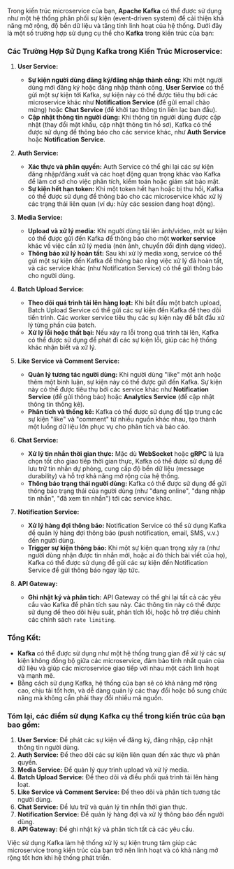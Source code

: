 Trong kiến trúc microservice của bạn, **Apache Kafka** có thể được sử dụng như một hệ thống phân phối sự kiện (event-driven system) để cải thiện khả năng mở rộng, độ bền dữ liệu và tăng tính linh hoạt của hệ thống. Dưới đây là một số trường hợp sử dụng cụ thể cho **Kafka** trong kiến trúc của bạn:

### **Các Trường Hợp Sử Dụng Kafka trong Kiến Trúc Microservice:**

1. **User Service:**
    - **Sự kiện người dùng đăng ký/đăng nhập thành công:** Khi một người dùng mới đăng ký hoặc đăng nhập thành công, **User Service** có thể gửi một sự kiện tới Kafka, sự kiện này có thể được tiêu thụ bởi các microservice khác như **Notification Service** (để gửi email chào mừng) hoặc **Chat Service** (để khởi tạo thông tin liên lạc ban đầu).
    - **Cập nhật thông tin người dùng:** Khi thông tin người dùng được cập nhật (thay đổi mật khẩu, cập nhật thông tin hồ sơ), Kafka có thể được sử dụng để thông báo cho các service khác, như **Auth Service** hoặc **Notification Service**.

2. **Auth Service:**
    - **Xác thực và phân quyền:** Auth Service có thể ghi lại các sự kiện đăng nhập/đăng xuất và các hoạt động quan trọng khác vào Kafka để làm cơ sở cho việc phân tích, kiểm toán hoặc giám sát bảo mật.
    - **Sự kiện hết hạn token:** Khi một token hết hạn hoặc bị thu hồi, Kafka có thể được sử dụng để thông báo cho các microservice khác xử lý các trạng thái liên quan (ví dụ: hủy các session đang hoạt động).

3. **Media Service:**
    - **Upload và xử lý media:** Khi người dùng tải lên ảnh/video, một sự kiện có thể được gửi đến Kafka để thông báo cho một **worker service** khác về việc cần xử lý media (nén ảnh, chuyển đổi định dạng video).
    - **Thông báo xử lý hoàn tất:** Sau khi xử lý media xong, service có thể gửi một sự kiện đến Kafka để thông báo rằng việc xử lý đã hoàn tất, và các service khác (như Notification Service) có thể gửi thông báo cho người dùng.

4. **Batch Upload Service:**
    - **Theo dõi quá trình tải lên hàng loạt:** Khi bắt đầu một batch upload, Batch Upload Service có thể gửi các sự kiện đến Kafka để theo dõi tiến trình. Các worker service tiêu thụ các sự kiện này để bắt đầu xử lý từng phần của batch.
    - **Xử lý lỗi hoặc thất bại:** Nếu xảy ra lỗi trong quá trình tải lên, Kafka có thể được sử dụng để phát đi các sự kiện lỗi, giúp các hệ thống khác nhận biết và xử lý.

5. **Like Service và Comment Service:**
    - **Quản lý tương tác người dùng:** Khi người dùng "like" một ảnh hoặc thêm một bình luận, sự kiện này có thể được gửi đến Kafka. Sự kiện này có thể được tiêu thụ bởi các service khác như **Notification Service** (để gửi thông báo) hoặc **Analytics Service** (để cập nhật thông tin thống kê).
    - **Phân tích và thống kê:** Kafka có thể được sử dụng để tập trung các sự kiện "like" và "comment" từ nhiều nguồn khác nhau, tạo thành một luồng dữ liệu lớn phục vụ cho phân tích và báo cáo.

6. **Chat Service:**
    - **Xử lý tin nhắn thời gian thực:** Mặc dù **WebSocket** hoặc **gRPC** là lựa chọn tốt cho giao tiếp thời gian thực, Kafka có thể được sử dụng để lưu trữ tin nhắn dự phòng, cung cấp độ bền dữ liệu (message durability) và hỗ trợ khả năng mở rộng của hệ thống.
    - **Thông báo trạng thái người dùng:** Kafka có thể được sử dụng để gửi thông báo trạng thái của người dùng (như "đang online", "đang nhập tin nhắn", "đã xem tin nhắn") tới các service khác.

7. **Notification Service:**
    - **Xử lý hàng đợi thông báo:** Notification Service có thể sử dụng Kafka để quản lý hàng đợi thông báo (push notification, email, SMS, v.v.) đến người dùng.
    - **Trigger sự kiện thông báo:** Khi một sự kiện quan trọng xảy ra (như người dùng nhận được tin nhắn mới, hoặc ai đó thích bài viết của họ), Kafka có thể được sử dụng để gửi các sự kiện đến Notification Service để gửi thông báo ngay lập tức.

8. **API Gateway:**
    - **Ghi nhật ký và phân tích:** API Gateway có thể ghi lại tất cả các yêu cầu vào Kafka để phân tích sau này. Các thông tin này có thể được sử dụng để theo dõi hiệu suất, phân tích lỗi, hoặc hỗ trợ điều chỉnh các chính sách `rate limiting`.

### **Tổng Kết:**

- **Kafka** có thể được sử dụng như một hệ thống trung gian để xử lý các sự kiện không đồng bộ giữa các microservice, đảm bảo tính nhất quán của dữ liệu và giúp các microservice giao tiếp với nhau một cách linh hoạt và mạnh mẽ.
- Bằng cách sử dụng Kafka, hệ thống của bạn sẽ có khả năng mở rộng cao, chịu tải tốt hơn, và dễ dàng quản lý các thay đổi hoặc bổ sung chức năng mà không cần phải thay đổi nhiều mã nguồn.

### **Tóm lại, các điểm sử dụng Kafka cụ thể trong kiến trúc của bạn bao gồm:**

1. **User Service:** Để phát các sự kiện về đăng ký, đăng nhập, cập nhật thông tin người dùng.
2. **Auth Service:** Để theo dõi các sự kiện liên quan đến xác thực và phân quyền.
3. **Media Service:** Để quản lý quy trình upload và xử lý media.
4. **Batch Upload Service:** Để theo dõi và điều phối quá trình tải lên hàng loạt.
5. **Like Service và Comment Service:** Để theo dõi và phân tích tương tác người dùng.
6. **Chat Service:** Để lưu trữ và quản lý tin nhắn thời gian thực.
7. **Notification Service:** Để quản lý hàng đợi và xử lý thông báo đến người dùng.
8. **API Gateway:** Để ghi nhật ký và phân tích tất cả các yêu cầu.

Việc sử dụng Kafka làm hệ thống xử lý sự kiện trung tâm giúp các microservice trong kiến trúc của bạn trở nên linh hoạt và có khả năng mở rộng tốt hơn khi hệ thống phát triển.